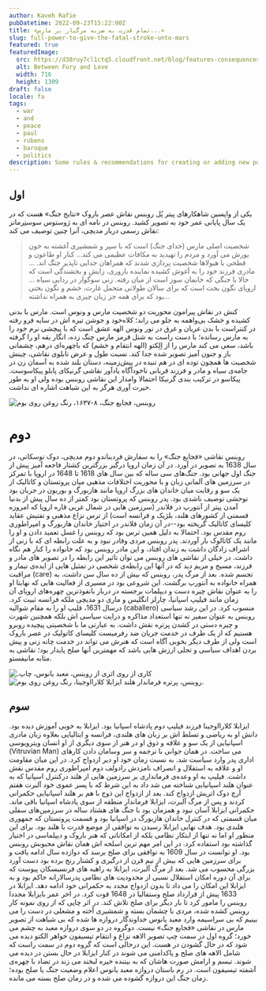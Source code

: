 ```yaml
---
author: Kaveh Rafie
pubDatetime: 2022-09-23T15:22:00Z
title: «تمام قدرت به ضربه مرگبار بر مارس...»
slug: full-power-to-give-the-fatal-stroke-unto-mars
featured: true
featuredImage:
  src: https://d38ruy7cl1ctq5.cloudfront.net/blog/features-consequences-of-war.jpeg?format=auto
  alt: Between Fury and Love
  width: 716
  height: 1309
draft: false
locale: fa
tags:
  - war
  - and
  - peace
  - paul
  - rubens
  - baroque
  - politics
description: Some rules & recommendations for creating or adding new posts using AstroPaper theme.
---
```

## اول

یکی از واپسین شاهکارهای پیتر پُل روبنس نقاش عصر باروک «نتایج جنگ» هست که در یک سال پایانی عمر خود به تصویر کشید. روبنس در نامه ای به ژوستوس سوستِرمانز  نقاش رسمی دربار مدیچی، آنرا چنین توصیف می کند:

> شخصیت اصلی مارس (خدای جنگ) است که با سپر و شمشیری آغشته به خون یورش می آورد و مردم را تهیدید به مکافات عظیمی می کند... کنار او طاعون و قطحی با هیولاها شخصیت پردازی شدند که همراهان جدایی ناپذیر جنگ اند. ... مادری فرزند خود را به آغوش کشیده نماینده باروری، زایش و بخشندگی است که حالا با جنگی که خانمان سوز است از میان رفته. زنی سوگوار در ردایی سیاه ... اروپای نگون بخت است که برای سالان طولانی متحمل غارت، خشم و نگون بختی بود که برای همه جز زیان چیزی به همراه نداشته...

کنش در نقاش پیرامون محوریت دو شخصیت مارس و ونوس است. مارس با بدنی کشیده و خشک بی‌واهمه به جلو می راند؛ کلاه‌خود و جوشن تیره اش در سایه فرو رفته  در کنتراست با بدن عریان و غرق در نور ونوس الهه عشق است که با پیچشی نرم خود را به مارس رسانده؛ با دست راست به شنل قرمز مارس چنگ زده، انگار یقه او را گرفته باشد، سعی می کند مارس را از اِلِکتو (الهه انتقام و خشم) که باچهره‌ای درهم، چشمانی باز و جنون آمیز تصویر شده جدا کند. نسبت طول و عرض تابلوی نقاشی، چینش شخصیت ها همچون توده ای در هم تنیده در پیش‌زمینه، دستان بلند شده به آسمان زن در جامه‌ی سیاه و مادر و فرزند قربانی ناخودآگاه یادآور نقاشی گرنیکای پابلو پیکاسوست. پیکاسو در ترکیب بندی گرنیکا احتمالا وامدار این نقاشی روبنس بوده ولی او به طور حیرت آوری هرگز به این شباهت اشاره ای نداشت.

![روبنس، فجایع جنگ، ۸-۱۶۳۷، رنگ روغن روی بوم](https://d38ruy7cl1ctq5.cloudfront.net/blog/consequences.jpeg?format=auto)

# دوم 

روبنس نقاشی «فجایع جنگ» را به سفارش فردیناندو دوم مدیچی، دوک توسکانی، در سال 1638 به تصویر در آورد.  در آن زمان اروپا درگیر بزرگترین کشتار فاجعه آمیز پیش از جنگ اول جهانی بود. جنگ‌های سی ساله که بین سال های 1618 تا 1648 در اروپا با تمرکز در سرزمین های آلمانی زبان و با محوریت اختلافات مذهبی میان پروتستان و کاتالیک از یک سو و رقابت میان خاندان های بزرگ اروپا مانند هازبورگ و بوربون در جریان بود توحشی توصیف ناشدی بود. پدر روبنس که پروتستان بود کمتر از ده سال پیش از بدنیا آمدن پیتر از آنتورپ در فلاندر (سرزمین هایی در شمال غربی قاره اروپا که امروزه قسمتی از کشورهای هلند، بلژیک و فرانسه است) از ترس نزاع مذهبی و تفتیش عقاید کلیسای کاتالیک گریخته بود--در آن زمان فلاندر در اختیار خاندان هازبورگ و امپراطوری روم مقدس بود. احتمالا به دلیل همین ترس بود که روبنس را غسل تعمید دادن و او را مانند یک کاتالوک بار آوردند. پدر روبنس مردی وفادر نبود و به علت رابطه ای که با زنی از اشراف زادگان داشت به  زندان افتاد، و این مادر روبنس بود که خانواده را کنار هم نگاه داشت. در خیلی از نقاشی های روبنس می توان تاثیر این رابطه را در تصویر های مادر و فرزند، مسیح و مریم دید که در آنها این  رابطه‌ی ‌شخصی در تمثیل هایی از ایده‌ی تیمار و مراقبت (care) تجسم شده.
بعد از مرگ پدر، روبنس که بیش از ده سال سن داشت، به همراه خانواده به آنتورپ برگشت. این شروعی بود در مسیری از فعالیت هایی که نهایتا او را به عنوان نقاش چیره دست و دیپلمات برجسته‌‌ در دربار بانفوذترین چهره‌های اروپای آن زمان مانند فیلیپ اسپانیا، چارلز انگلیس و ماری دو مدیچی ملکه فرانسه ثبیت کرد. درسال 1631، فلیپ او را به مقام شوالیه (caballero) منسوب کرد. در این رشد سیاسی روبنس به عنوان سفیر نه تنها استعداد مذاکره و درایت سیاسی اش بلکه همچنین شهرت و چیره دستی در کشدن پرتره نقش داشت. به عبارتی ما با شخصیتی پیچیده روبرو هستیم که از یک طرف در خدمت جریان ضد رفرمیست کلیسای کاتولیک در عصر باروک است ولی از طرف دیگر   بخوبی آگاه است که هنرش می تواند در خدمت چانه زنی و  پیش بردن اهداف سیاسی و تجلی ارزش هایی باشد که مهمترین آنها صلح پایدار بود؛ نقاشی به مثابه مانیفستو.



![.کاری از روی اثری از روبنس، معبد یانوس، چاپ](https://d38ruy7cl1ctq5.cloudfront.net/blog/janus_temple.png?format=auto)
![روبنس، پرتره فرماندار هلند ایزابلا کلارااوجینا، رنگ روغن روی بوم.](https://d38ruy7cl1ctq5.cloudfront.net/blog/isabella.png?height=300&format=auto)

## سوم

ایزابلا کلارااوجینا فرزند فیلیپ دوم پادشاه اسپانیا بود. ایزابلا به خوبی آموزش دیده بود. دانش او به ریاضی و تسلط اش بر زبان های هلندی، فرانسه و ایتالیایی بعلاوه زبان مادری اسپانیایی از یک سو و علاقه و ذوق او در هنر از سوی دیگری از او انسان ویترویوسی (Vitruvian Man) می ساخت. در همان جوانی با ترجمه و سر وسامان دادن کارهای اداری پدر وارد سیاست شد. به نسبت زمان خود او دیر ازدواج کرد.  در این میان مقاومت او و علاقه به استقلال و انصراف نامزدش رادولف دوم امپراطوری روم مقدس نقش داشت. فیلیپ به او وعده‌ی فرمانداری بر سرزمین هایی از هلند درکنترل اسپانیا که به عنوان هلند اسپانیایی شناخته می شد داد به این شرط که با پسر عموی خود آلبرت هفتم آرچ دوک اتریش ازدواج کند. بعد از ازدواج این ذوج با هم بر هلند اسپانیایی حکمرانی کردند و پس از مرگ آلبرت، ایزابلا فرماندار منطقه از سوی پادشاه اسپانیا باقی ماند. حکمرانی ایزابلا آسان نبود و همزمان بود با جنگ های هشتاد ساله در سرزمین‌های سفلی میان قسمتی که در کنترل خاندان هازبورگ در اسپانیا بود و قسمت پروتستان که جمهوری هلندی بود. هدف نهایی ایزابلا رسیدن به توافقی از موضع قدرت با هلند بود. برای این منظور او اما نه تنها از ابتکار نظامی بلکه از امکاناتی که هنر باروک و دیپلماسی در اختیار گذاشته بود استفاده کرد. در این امر مهم ترین اسلحه اش همان نقاش محبوبش روبنس بود. او توانست در سال 1609 به توافقی برای صلح برسد که دوازده سال ادامه یافت و برای سرزمین هایی که بیش از نیم قرن از درگیری و کشتار رنج برده بود دست آورد بزرگی محسوب می شد. بعد از مرگ آلبرت، ایزابلا به راهبه های فرنسیسکان پیوست که برای آن دوره امکان استقلال نسبی از محدودیت های نظامی پدرسالارانه حاکم بود و به ایزابلا این امکان را می داد تا بدون ازدواج مجدد به حکمرانی خود ادامه دهد. ایزابلا در 1633 پیش از قرارداد صلح وستفالیا در 1648 فوت کرد. در اخر عمر بایزابلا مجددا روبنس را مامور کرد تا بار دیگر برای صلح تلاش کند.
در اثر چاپی که از روی نمونه کار روبنس کشده شده، مردی با چشمان بسته و شمشیری آخته و مشعلی در دست را می بینیم که بی سراسیمه وارد معبد یانوس خداوندگار دروازه ها شده که بی شباهت از تصویر مارس در نقاشی «فجایع جنگ» نیست. دوگروه  در دو سوی دروازه معبد به چشم می خورد؛ گروه اول در سمت چپ تصویر الاهه نزاع و انتقام تیسیفون خواهر الکتو دیده می شود که در حال گشودن در هست. این درحالی است که گروه دوم در سمت راست که شامل الاهه های صلح و پاکدامنی می شوند در کنار ایزابلا در حال بستن در دیده می شوند. تبسم و ارامش صورت هاشان که به بیننده خیره لبخند می زند در تضاد با چهره‌ی آشفته تیسیفون است. در رم باستان دروازه معبد یانوس اعلام وضعیت جنگ یا صلح بوده؛ زمان جنگ این دروازه گشوده می شده و در زمان صلح بسته می مانده.